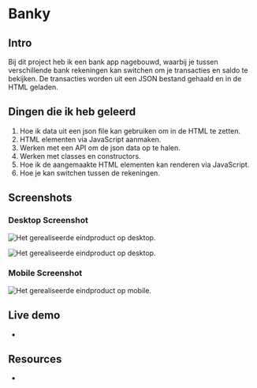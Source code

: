 # Banky

## Intro
Bij dit project heb ik een bank app nagebouwd, waarbij je tussen verschillende bank rekeningen kan switchen om je transacties en saldo te bekijken. De transacties worden uit een JSON bestand gehaald en in de HTML geladen. 

## Dingen die ik heb geleerd
1. Hoe ik data uit een json file kan gebruiken om in de HTML te zetten.
2. HTML elementen via JavaScript aanmaken. 
3. Werken met een API om de json data op te halen.
4. Werken met classes en constructors.
5. Hoe ik de aangemaakte HTML elementen kan renderen via JavaScript.
6. Hoe je kan switchen tussen de rekeningen.

## Screenshots

### Desktop Screenshot
![Het gerealiseerde eindproduct op desktop.]()

![Het gerealiseerde eindproduct op desktop.]()


### Mobile Screenshot
![Het gerealiseerde eindproduct op mobile.]()

## Live demo
-

## Resources
-